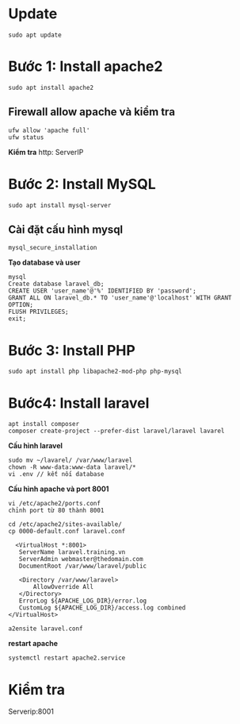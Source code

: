 # Update
```
sudo apt update
```

# Bước 1: Install apache2
```
sudo apt install apache2
```

## Firewall allow apache và kiểm tra
```
ufw allow 'apache full'
ufw status
```
**Kiểm tra**
http: ServerIP

# Bước 2: Install MySQL
```
sudo apt install mysql-server
```
## Cài đặt cấu hình mysql
```
mysql_secure_installation
```
**Tạo database và user**
```
mysql
Create database laravel_db;
CREATE USER 'user_name'@'%' IDENTIFIED BY 'password';
GRANT ALL ON laravel_db.* TO 'user_name'@'localhost' WITH GRANT OPTION;
FLUSH PRIVILEGES;
exit;
```
# Bước 3: Install PHP
```
sudo apt install php libapache2-mod-php php-mysql
```
# Bước4: Install laravel
```
apt install composer
composer create-project --prefer-dist laravel/laravel lavarel
```
**Cấu hình laravel**
```
sudo mv ~/lavarel/ /var/www/laravel
chown -R www-data:www-data laravel/*
vi .env // kết nối database
```
**Cấu hình apache và port 8001**
```
vi /etc/apache2/ports.conf
chỉnh port từ 80 thành 8001
```
```
cd /etc/apache2/sites-available/
cp 0000-default.conf laravel.conf
```
```
  <VirtualHost *:8001>
   ServerName laravel.training.vn
   ServerAdmin webmaster@thedomain.com
   DocumentRoot /var/www/laravel/public

   <Directory /var/www/laravel>
       AllowOverride All
   </Directory>
   ErrorLog ${APACHE_LOG_DIR}/error.log
   CustomLog ${APACHE_LOG_DIR}/access.log combined
</VirtualHost>
```
```
a2ensite laravel.conf
```
**restart apache**
```
systemctl restart apache2.service
```

# Kiểm tra
Serverip:8001

